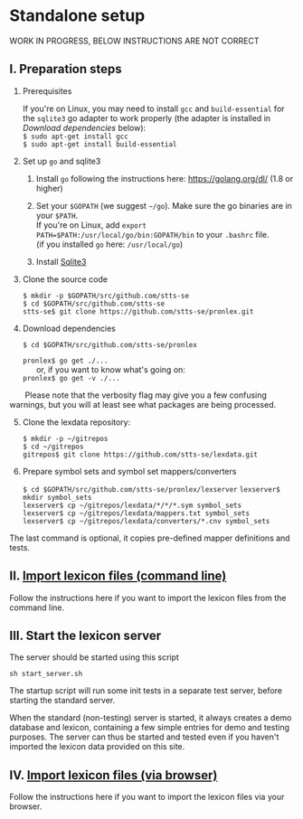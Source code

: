 # Standalone setup

WORK IN PROGRESS, BELOW INSTRUCTIONS ARE NOT CORRECT

## I. Preparation steps

1. Prerequisites

     If you're on Linux, you may need to install `gcc` and `build-essential` for the `sqlite3` go adapter to work properly (the adapter is installed in _Download dependencies_ below):   
     `$ sudo apt-get install gcc`   
     `$ sudo apt-get install build-essential`

2. Set up `go` and sqlite3

     1. Install `go` following the instructions here: https://golang.org/dl/ (1.8 or higher)

     2. Set your `$GOPATH` (we suggest `~/go`). Make sure the go binaries are in your `$PATH`.  
        If you're on Linux, add `export PATH=$PATH:/usr/local/go/bin:GOPATH/bin` to your `.bashrc` file.  
        (if you installed `go` here: `/usr/local/go`)

     3. Install [Sqlite3](https://www.sqlite.org/)

3. Clone the source code

    `$ mkdir -p $GOPATH/src/github.com/stts-se`  
    `$ cd $GOPATH/src/github.com/stts-se`  
    `stts-se$ git clone https://github.com/stts-se/pronlex.git`  

4. Download dependencies
    
    `$ cd $GOPATH/src/github.com/stts-se/pronlex`   

    `pronlex$ go get ./...`   
      &nbsp;&nbsp;&nbsp;&nbsp;&nbsp;  or, if you want to know what's going on:    
    `pronlex$ go get -v ./...`

  &nbsp;&nbsp;&nbsp;&nbsp;&nbsp;&nbsp;  Please note that the verbosity flag may give you a few confusing warnings, but you will at least see what packages are being processed.

5. Clone the lexdata repository:
    
     `$ mkdir -p ~/gitrepos`  
     `$ cd ~/gitrepos`  
     `gitrepos$ git clone https://github.com/stts-se/lexdata.git`


6. Prepare symbol sets and symbol set mappers/converters
    
     `$ cd $GOPATH/src/github.com/stts-se/pronlex/lexserver`
     `lexserver$ mkdir symbol_sets`  
     `lexserver$ cp ~/gitrepos/lexdata/*/*/*.sym symbol_sets`   
     `lexserver$ cp ~/gitrepos/lexdata/mappers.txt symbol_sets`  
     `lexserver$ cp ~/gitrepos/lexdata/converters/*.cnv symbol_sets`  

The last command is optional, it copies pre-defined mapper definitions and tests.

## II. [Import lexicon files (command line)](https://github.com/stts-se/lexdata/wiki/Import-lexicon-files-(command-line))

Follow the instructions here if you want to import the lexicon files from the command line.

## III. Start the lexicon server
The server should be started using this script

`sh start_server.sh`

The startup script will run some init tests in a separate test server, before starting the standard server.

When the standard (non-testing) server is started, it always creates a demo database and lexicon, containing a few simple entries for demo and testing purposes. The server can thus be started and tested even if you haven't imported the lexicon data provided on this site.

## IV. [Import lexicon files (via browser)](https://github.com/stts-se/lexdata/wiki/Import-lexicon-files-(via-browser))

Follow the instructions here if you want to import the lexicon files via your browser.
